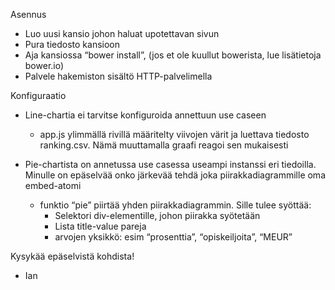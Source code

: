 Asennus
- Luo uusi kansio johon haluat upotettavan sivun
- Pura tiedosto kansioon
- Aja kansiossa “bower install”, (jos et ole kuullut bowerista, lue lisätietoja bower.io)
- Palvele hakemiston sisältö HTTP-palvelimella

Konfiguraatio
- Line-chartia ei tarvitse konfiguroida annettuun use caseen
	- app.js ylimmällä rivillä määritelty viivojen värit ja luettava tiedosto ranking.csv. Nämä muuttamalla graafi reagoi sen mukaisesti

- Pie-chartista on annetussa use casessa useampi instanssi eri tiedoilla. Minulle on epäselvää onko järkevää tehdä joka piirakkadiagrammille oma embed-atomi
	- funktio “pie” piirtää yhden piirakkadiagrammin. Sille tulee syöttää:
		- Selektori div-elementille, johon piirakka syötetään
		- Lista title-value pareja
		- arvojen yksikkö: esim “prosenttia”, “opiskeiljoita”, “MEUR”

Kysykää epäselvistä kohdista!
- Ian
